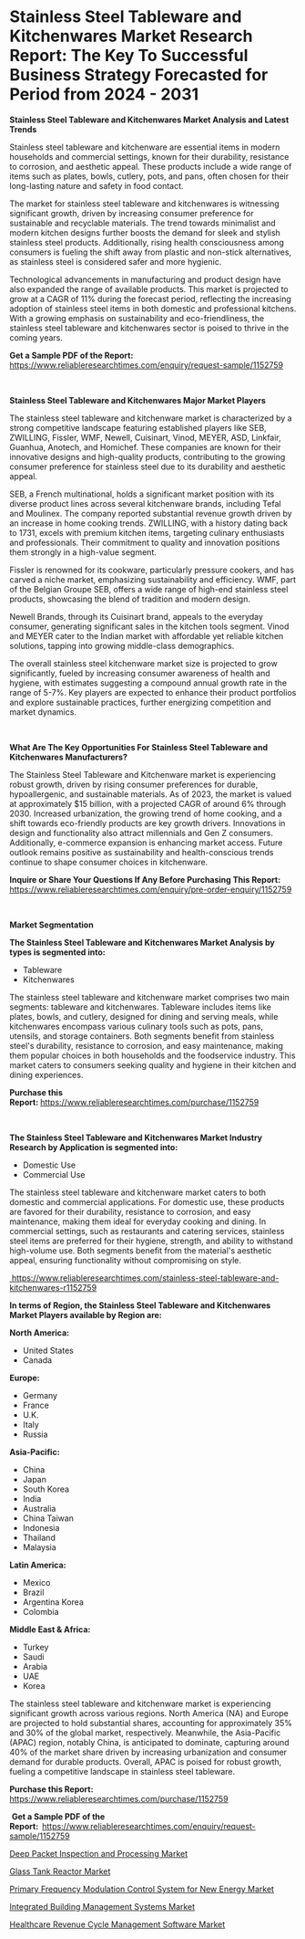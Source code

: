 <p><h1>Stainless Steel Tableware and Kitchenwares Market Research Report: The Key To Successful Business Strategy Forecasted for Period from 2024 - 2031</h1></p><p><strong>Stainless Steel Tableware and Kitchenwares Market Analysis and Latest Trends</strong></p>
<p><p>Stainless steel tableware and kitchenware are essential items in modern households and commercial settings, known for their durability, resistance to corrosion, and aesthetic appeal. These products include a wide range of items such as plates, bowls, cutlery, pots, and pans, often chosen for their long-lasting nature and safety in food contact.</p><p>The market for stainless steel tableware and kitchenwares is witnessing significant growth, driven by increasing consumer preference for sustainable and recyclable materials. The trend towards minimalist and modern kitchen designs further boosts the demand for sleek and stylish stainless steel products. Additionally, rising health consciousness among consumers is fueling the shift away from plastic and non-stick alternatives, as stainless steel is considered safer and more hygienic.</p><p>Technological advancements in manufacturing and product design have also expanded the range of available products. This market is projected to grow at a CAGR of 11% during the forecast period, reflecting the increasing adoption of stainless steel items in both domestic and professional kitchens. With a growing emphasis on sustainability and eco-friendliness, the stainless steel tableware and kitchenwares sector is poised to thrive in the coming years.</p></p>
<p><strong>Get a Sample PDF of the Report:&nbsp;</strong> <a href="https://www.reliableresearchtimes.com/enquiry/request-sample/1152759?utm_campaign=1420&utm_medium=2&utm_source=Github&utm_content=ia&utm_term=05122024&utm_id=stainless-steel-tableware-and-kitchenwares">https://www.reliableresearchtimes.com/enquiry/request-sample/1152759</a></p>
<p>&nbsp;</p>
<p><strong>Stainless Steel Tableware and Kitchenwares Major Market Players</strong></p>
<p><p>The stainless steel tableware and kitchenware market is characterized by a strong competitive landscape featuring established players like SEB, ZWILLING, Fissler, WMF, Newell, Cuisinart, Vinod, MEYER, ASD, Linkfair, Guanhua, Anotech, and Homichef. These companies are known for their innovative designs and high-quality products, contributing to the growing consumer preference for stainless steel due to its durability and aesthetic appeal.</p><p>SEB, a French multinational, holds a significant market position with its diverse product lines across several kitchenware brands, including Tefal and Moulinex. The company reported substantial revenue growth driven by an increase in home cooking trends. ZWILLING, with a history dating back to 1731, excels with premium kitchen items, targeting culinary enthusiasts and professionals. Their commitment to quality and innovation positions them strongly in a high-value segment.</p><p>Fissler is renowned for its cookware, particularly pressure cookers, and has carved a niche market, emphasizing sustainability and efficiency. WMF, part of the Belgian Groupe SEB, offers a wide range of high-end stainless steel products, showcasing the blend of tradition and modern design.</p><p>Newell Brands, through its Cuisinart brand, appeals to the everyday consumer, generating significant sales in the kitchen tools segment. Vinod and MEYER cater to the Indian market with affordable yet reliable kitchen solutions, tapping into growing middle-class demographics.</p><p>The overall stainless steel kitchenware market size is projected to grow significantly, fueled by increasing consumer awareness of health and hygiene, with estimates suggesting a compound annual growth rate in the range of 5-7%. Key players are expected to enhance their product portfolios and explore sustainable practices, further energizing competition and market dynamics.</p></p>
<p>&nbsp;</p>
<p><strong>What Are The Key Opportunities For Stainless Steel Tableware and Kitchenwares Manufacturers?</strong></p>
<p><p>The Stainless Steel Tableware and Kitchenware market is experiencing robust growth, driven by rising consumer preferences for durable, hypoallergenic, and sustainable materials. As of 2023, the market is valued at approximately $15 billion, with a projected CAGR of around 6% through 2030. Increased urbanization, the growing trend of home cooking, and a shift towards eco-friendly products are key growth drivers. Innovations in design and functionality also attract millennials and Gen Z consumers. Additionally, e-commerce expansion is enhancing market access. Future outlook remains positive as sustainability and health-conscious trends continue to shape consumer choices in kitchenware.</p></p>
<p><strong>Inquire or Share Your Questions If Any Before Purchasing This Report:</strong> <a href="https://www.reliableresearchtimes.com/enquiry/pre-order-enquiry/1152759?utm_campaign=1420&utm_medium=2&utm_source=Github&utm_content=ia&utm_term=05122024&utm_id=stainless-steel-tableware-and-kitchenwares">https://www.reliableresearchtimes.com/enquiry/pre-order-enquiry/1152759</a></p>
<p>&nbsp;</p>
<p><strong>Market Segmentation</strong></p>
<p><strong>The Stainless Steel Tableware and Kitchenwares Market Analysis by types is segmented into:</strong></p>
<p><ul><li>Tableware</li><li>Kitchenwares</li></ul></p>
<p><p>The stainless steel tableware and kitchenware market comprises two main segments: tableware and kitchenwares. Tableware includes items like plates, bowls, and cutlery, designed for dining and serving meals, while kitchenwares encompass various culinary tools such as pots, pans, utensils, and storage containers. Both segments benefit from stainless steel's durability, resistance to corrosion, and easy maintenance, making them popular choices in both households and the foodservice industry. This market caters to consumers seeking quality and hygiene in their kitchen and dining experiences.</p></p>
<p><strong>Purchase this Report:&nbsp;</strong><a href="https://www.reliableresearchtimes.com/purchase/1152759?utm_campaign=1420&utm_medium=2&utm_source=Github&utm_content=ia&utm_term=05122024&utm_id=stainless-steel-tableware-and-kitchenwares">https://www.reliableresearchtimes.com/purchase/1152759</a></p>
<p>&nbsp;</p>
<p><strong>The Stainless Steel Tableware and Kitchenwares Market Industry Research by Application is segmented into:</strong></p>
<p><ul><li>Domestic Use</li><li>Commercial Use</li></ul></p>
<p><p>The stainless steel tableware and kitchenware market caters to both domestic and commercial applications. For domestic use, these products are favored for their durability, resistance to corrosion, and easy maintenance, making them ideal for everyday cooking and dining. In commercial settings, such as restaurants and catering services, stainless steel items are preferred for their hygiene, strength, and ability to withstand high-volume use. Both segments benefit from the material's aesthetic appeal, ensuring functionality without compromising on style.</p></p>
<p><a href="https://www.reliableresearchtimes.com/stainless-steel-tableware-and-kitchenwares-r1152759?utm_campaign=1420&utm_medium=2&utm_source=Github&utm_content=ia&utm_term=05122024&utm_id=stainless-steel-tableware-and-kitchenwares">&nbsp;https://www.reliableresearchtimes.com/stainless-steel-tableware-and-kitchenwares-r1152759</a></p>
<p><strong>In terms of Region, the Stainless Steel Tableware and Kitchenwares Market Players available by Region are:</strong></p>
<p>
    <p> <strong> North America: </strong>
        <ul>
            <li>United States</li>
            <li>Canada</li>
        </ul>
        </p> 
    <p> <strong> Europe: </strong>
        <ul>
            <li>Germany</li>
            <li>France</li>
            <li>U.K.</li>
            <li>Italy</li>
            <li>Russia</li>
        </ul>
        </p> 
    <p> <strong> Asia-Pacific: </strong>
        <ul>
            <li>China</li>
            <li>Japan</li>
            <li>South Korea</li>
            <li>India</li>
            <li>Australia</li>
            <li>China Taiwan</li>
            <li>Indonesia</li>
            <li>Thailand</li>
            <li>Malaysia</li>
        </ul>
        </p> 
    <p> <strong> Latin America: </strong>
        <ul>
            <li>Mexico</li>
            <li>Brazil</li>
            <li>Argentina Korea</li>
            <li>Colombia</li>
        </ul>
        </p> 
    <p> <strong> Middle East & Africa: </strong>
        <ul>
            <li>Turkey</li>
            <li>Saudi</li>
            <li>Arabia</li>
            <li>UAE</li>
            <li>Korea</li>
        </ul>
    </p>
    </p>
<p><p>The stainless steel tableware and kitchenware market is experiencing significant growth across various regions. North America (NA) and Europe are projected to hold substantial shares, accounting for approximately 35% and 30% of the global market, respectively. Meanwhile, the Asia-Pacific (APAC) region, notably China, is anticipated to dominate, capturing around 40% of the market share driven by increasing urbanization and consumer demand for durable products. Overall, APAC is poised for robust growth, fueling a competitive landscape in stainless steel tableware.</p></p>
<p><strong>Purchase this Report: </strong><a href="https://www.reliableresearchtimes.com/purchase/1152759?utm_campaign=1420&utm_medium=2&utm_source=Github&utm_content=ia&utm_term=05122024&utm_id=stainless-steel-tableware-and-kitchenwares">https://www.reliableresearchtimes.com/purchase/1152759</a></p>
<p>&nbsp;<strong>Get a Sample PDF of the Report:&nbsp;&nbsp;</strong><a href="https://www.reliableresearchtimes.com/enquiry/request-sample/1152759?utm_campaign=1420&utm_medium=2&utm_source=Github&utm_content=ia&utm_term=05122024&utm_id=stainless-steel-tableware-and-kitchenwares">https://www.reliableresearchtimes.com/enquiry/request-sample/1152759</a></p>
<p><strong></strong></p>
<p><p><a href="https://www.linkedin.com/pulse/future-growth-trends-deep-packet-inspection-processing-market-aotne?utm_campaign=1420&utm_medium=2&utm_source=Github&utm_content=ia&utm_term=05122024&utm_id=stainless-steel-tableware-and-kitchenwares">Deep Packet Inspection and Processing Market</a></p><p><a href="https://issuu.com/reportprime-2/docs/glass-tank-reactor-market-size-2030.pptx?utm_campaign=1420&utm_medium=2&utm_source=Github&utm_content=ia&utm_term=05122024&utm_id=stainless-steel-tableware-and-kitchenwares">Glass Tank Reactor Market</a></p><p><a href="https://issuu.com/reportprime-2/docs/primary-frequency-modulation-control-system-for-ne?utm_campaign=1420&utm_medium=2&utm_source=Github&utm_content=ia&utm_term=05122024&utm_id=stainless-steel-tableware-and-kitchenwares">Primary Frequency Modulation Control System for New Energy Market</a></p><p><a href="https://www.linkedin.com/pulse/integrated-building-management-systems-market-research-qrsqe?utm_campaign=1420&utm_medium=2&utm_source=Github&utm_content=ia&utm_term=05122024&utm_id=stainless-steel-tableware-and-kitchenwares">Integrated Building Management Systems Market</a></p><p><a href="https://www.linkedin.com/pulse/compreh-proposis-fbaif?utm_campaign=1420&utm_medium=2&utm_source=Github&utm_content=ia&utm_term=05122024&utm_id=stainless-steel-tableware-and-kitchenwares">Healthcare Revenue Cycle Management Software Market</a></p></p>